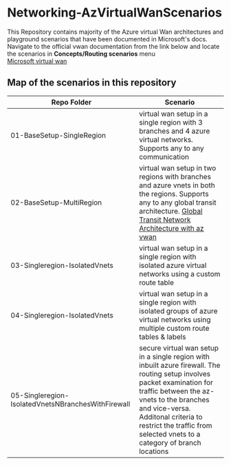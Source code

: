 # Networking-AzVirtualWanScenarios
This Repository contains majority of the Azure virtual Wan architectures and playground scenarios that have been documented in Microsoft's docs. Navigate to the official vwan documentation from the link below and locate the scenarios in **Concepts/Routing scenarios** menu  
[Microsoft virtual wan](https://docs.microsoft.com/en-us/azure/virtual-wan/)

## Map of the scenarios in this repository

| Repo Folder                                        | Scenario                                                                                                                                                                                                                                                                                                                   |
|----------------------------------------------------|----------------------------------------------------------------------------------------------------------------------------------------------------------------------------------------------------------------------------------------------------------------------------------------------------------------------------|
| 01-BaseSetup-SingleRegion                          | virtual wan setup in a single region with 3 branches and 4 azure virtual networks. Supports any to any communication                                                                                                                                                                                                       |
| 02-BaseSetup-MultiRegion                           | virtual wan setup in two regions with branches and azure vnets in both the regions. Supports any to any global transit architecture. [Global Transit Network Architecture with az vwan](https://github.com/MicrosoftDocs/azure-docs/blob/master/articles/virtual-wan/virtual-wan-global-transit-network-architecture.md) |
| 03-Singleregion-IsolatedVnets                      | virtual wan setup in a single region with isolated azure virtual networks using a custom route table                                                                                                                                                                                                                       |
| 04-Singleregion-IsolatedVnets                      | virtual wan setup in a single region with isolated groups of azure virtual networks using multiple custom route tables & labels                                                                                                                                                                                            |
| 05-Singleregion-IsolatedVnetsNBranchesWithFirewall | secure virtual wan setup in a single region with inbuilt azure firewall. The routing setup involves packet examination for traffic between the az-vnets to the branches and vice-versa. Additonal criteria to restrict the traffic from selected vnets to a category of branch locations                                   |
